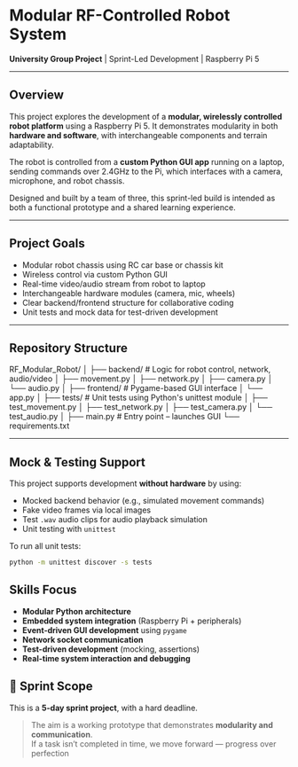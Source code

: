 # Modular RF-Controlled Robot System

**University Group Project** | Sprint-Led Development | Raspberry Pi 5

---

## Overview

This project explores the development of a **modular, wirelessly controlled robot platform** using a Raspberry Pi 5. It demonstrates modularity in both **hardware and software**, with interchangeable components and terrain adaptability.

The robot is controlled from a **custom Python GUI app** running on a laptop, sending commands over 2.4GHz to the Pi, which interfaces with a camera, microphone, and robot chassis.

Designed and built by a team of three, this sprint-led build is intended as both a functional prototype and a shared learning experience.

---

## Project Goals

- Modular robot chassis using RC car base or chassis kit
- Wireless control via custom Python GUI
- Real-time video/audio stream from robot to laptop
- Interchangeable hardware modules (camera, mic, wheels)
- Clear backend/frontend structure for collaborative coding
- Unit tests and mock data for test-driven development

---

## Repository Structure

RF_Modular_Robot/
│
├── backend/ # Logic for robot control, network, audio/video
│ ├── movement.py
│ ├── network.py
│ ├── camera.py
│ └── audio.py
│
├── frontend/ # Pygame-based GUI interface
│ └── app.py
│
├── tests/ # Unit tests using Python's unittest module
│ ├── test_movement.py
│ ├── test_network.py
│ ├── test_camera.py
│ └── test_audio.py
│
├── main.py # Entry point – launches GUI
└── requirements.txt


---

## Mock & Testing Support

This project supports development **without hardware** by using:

- Mocked backend behavior (e.g., simulated movement commands)
- Fake video frames via local images
- Test `.wav` audio clips for audio playback simulation
- Unit testing with `unittest`

To run all unit tests:

```bash
python -m unittest discover -s tests

```

## Skills Focus

- **Modular Python architecture**
- **Embedded system integration** (Raspberry Pi + peripherals)
- **Event-driven GUI development** using `pygame`
- **Network socket communication**
- **Test-driven development** (mocking, assertions)
- **Real-time system interaction and debugging**

## 📅 Sprint Scope

This is a **5-day sprint project**, with a hard deadline.

> The aim is a working prototype that demonstrates **modularity and communication**.  
> If a task isn’t completed in time, we move forward — progress over perfection

